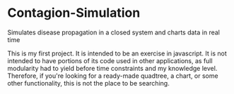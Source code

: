 # Contagion-Simulation
Simulates disease propagation in a closed system and charts data in real time

This is my first project. It is intended to be an exercise in javascript. It is not intended to have portions of its code used in other applications, as full modularity had to yield before time constraints and my knowledge level. Therefore, if you're looking for a ready-made quadtree, a chart, or some other functionality, this is not the place to be searching.
